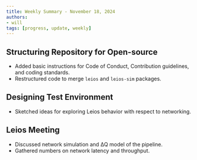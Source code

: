```yaml
---
title: Weekly Summary - November 18, 2024
authors:
- will
tags: [progress, update, weekly]
---
```


## Structuring Repository for Open-source

- Added basic instructions for Code of Conduct, Contribution guidelines, and
  coding standards.
- Restructured code to merge `leios` and `leios-sim` packages.

## Designing Test Environment

- Sketched ideas for exploring Leios behavior with respect to networking.

## Leios Meeting

- Discussed network simulation and ΔQ model of the pipeline.
- Gathered numbers on network latency and throughput.
